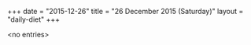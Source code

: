 +++
date = "2015-12-26"
title = "26 December 2015 (Saturday)"
layout = "daily-diet"
+++

\<no entries\>